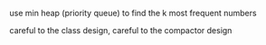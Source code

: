 use min heap (priority queue) to find the k most frequent numbers

careful to the class design, careful to the compactor design
